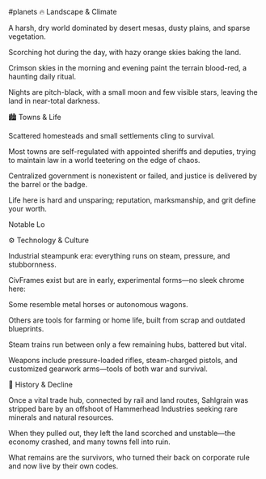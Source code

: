 #planets 
🔥 Landscape & Climate

A harsh, dry world dominated by desert mesas, dusty plains, and sparse vegetation.

Scorching hot during the day, with hazy orange skies baking the land.

Crimson skies in the morning and evening paint the terrain blood-red, a haunting daily ritual.

Nights are pitch-black, with a small moon and few visible stars, leaving the land in near-total darkness.


🏙️ Towns & Life

Scattered homesteads and small settlements cling to survival.

Most towns are self-regulated with appointed sheriffs and deputies, trying to maintain law in a world teetering on the edge of chaos.

Centralized government is nonexistent or failed, and justice is delivered by the barrel or the badge.

Life here is hard and unsparing; reputation, marksmanship, and grit define your worth.

Notable Lo


⚙️ Technology & Culture

Industrial steampunk era: everything runs on steam, pressure, and stubbornness.

CivFrames exist but are in early, experimental forms—no sleek chrome here:

Some resemble metal horses or autonomous wagons.

Others are tools for farming or home life, built from scrap and outdated blueprints.


Steam trains run between only a few remaining hubs, battered but vital.

Weapons include pressure-loaded rifles, steam-charged pistols, and customized gearwork arms—tools of both war and survival.


🧨 History & Decline

Once a vital trade hub, connected by rail and land routes, Sahlgrain was stripped bare by an offshoot of Hammerhead Industries seeking rare minerals and natural resources.

When they pulled out, they left the land scorched and unstable—the economy crashed, and many towns fell into ruin.

What remains are the survivors, who turned their back on corporate rule and now live by their own codes.
